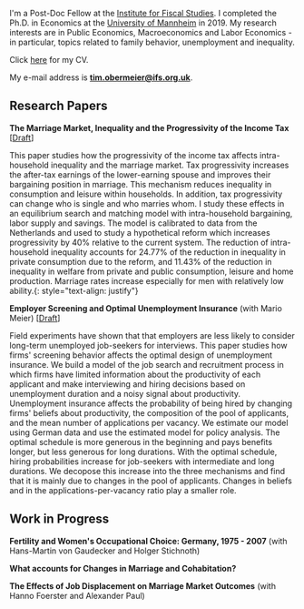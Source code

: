I'm a Post-Doc Fellow at the [Institute for Fiscal Studies](https://www.ifs.org.uk/). I completed the Ph.D. in Economics at the [University of Mannheim](https://www.vwl.uni-mannheim.de/en/) in 2019. My research interests are in Public Economics, Macroeconomics and Labor Economics - in particular, topics related to family behavior, unemployment and inequality.

Click [here](https://drive.google.com/open?id=1gXTh2PX1OS1Zb7RrJopb9-L04hUD6mT3) for my CV.

My e-mail address is **tim.obermeier@ifs.org.uk**.

## Research Papers

**The Marriage Market, Inequality and the Progressivity of the Income Tax**
[[Draft](https://www.crctr224.de/en/research-output/discussion-papers/discussion-paper-archive/2019/the-marriage-market-inequality-and-the-progressivity-of-the-income-tax-tim-obermeier)]

This paper studies how the progressivity of the income tax affects intra-household inequality and the marriage market. Tax progressivity increases the after-tax earnings of the lower-earning spouse and improves their bargaining position in marriage. This mechanism reduces inequality in consumption and leisure within households. In addition, tax progressivity can change who is single and who marries whom. I study these effects in an equilibrium search and matching model with intra-household bargaining, labor supply and savings. The model is calibrated to data from the Netherlands and used to study a hypothetical reform which increases progressivity by 40% relative to the current system. The reduction of intra-household inequality accounts for 24.77% of the reduction in inequality in private consumption due to the reform, and 11.43% of the reduction in inequality in welfare from private and public consumption, leisure and home production. Marriage rates increase especially for men with relatively low ability.{: style="text-align: justify"}


**Employer Screening and Optimal Unemployment Insurance** (with Mario Meier)
[[Draft](https://drive.google.com/open?id=1tAGvMMD41NnBfn5gcK0CyfQrfQYDxN-5)]

Field experiments have shown that that employers are less likely to consider long-term unemployed job-seekers for interviews. This paper studies how firms' screening behavior affects the optimal design of unemployment insurance. We build a model of the job search and recruitment process in which firms have limited information about the productivity of each applicant and make interviewing and hiring decisions based on unemployment duration and a noisy signal about productivity. Unemployment insurance affects the probability of being hired by changing firms' beliefs about productivity, the composition of the pool of applicants, and the mean number of applications per vacancy. We estimate our model using German data and use the estimated model for policy analysis. The optimal schedule is more generous in the beginning and pays benefits longer, but less generous for long durations. With the optimal schedule, hiring probabilities increase for job-seekers with intermediate and long durations. We decopose this increase into the three mechanisms and find that it is mainly due to changes in the pool of applicants. Changes in beliefs and in the applications-per-vacancy ratio play a smaller role.

## Work in Progress

**Fertility and Women's Occupational Choice: Germany, 1975 - 2007** (with Hans-Martin von Gaudecker and Holger Stichnoth)

**What accounts for Changes in Marriage and Cohabitation?**

**The Effects of Job Displacement on Marriage Market Outcomes** (with Hanno Foerster and Alexander Paul)
